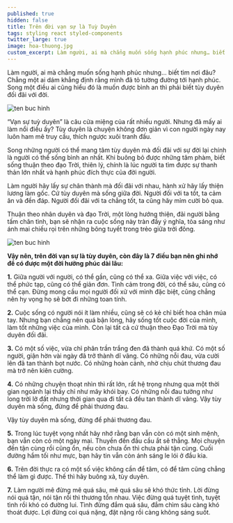 ```yaml
---
published: true
hidden: false
title: Trên đời vạn sự là Tuỳ Duyên
tags: styling react styled-components
twitter_large: true
image: hoa-thuong.jpg
custom_excerpt: Làm người, ai mà chẳng muốn sống hạnh phúc nhưng… biết tìm nơi đâu? Chẳng một ai dám khẳng định rằng mình đã tỏ tường đường tới hạnh phúc. Song một điều ai cũng hiểu đó là muốn được bình an thì phải biết tùy duyên đối đãi với đời.
---
```


Làm người, ai mà chẳng muốn sống hạnh phúc nhưng… biết tìm nơi đâu? Chẳng một ai dám khẳng định rằng mình đã tỏ tường đường tới hạnh phúc. Song một điều ai cũng hiểu đó là muốn được bình an thì phải biết tùy duyên đối đãi với đời.

![ten buc hinh](https://i.imgur.com/vji4he4.png "ten buc hinh")

“Vạn sự tuỳ duyên” là câu cửa miệng của rất nhiều người. Nhưng đã mấy ai làm nổi điều ấy? Tùy duyên là chuyện không đơn giản vì con người ngày nay luôn ham mê truy cầu, thích ngược xuôi tranh đấu.

Song những người có thể mang tâm tùy duyên mà đối đãi với sự đời lại chính là người có thể sống bình an nhất. Khi buông bỏ được những tâm phàm, biết sống thuận theo đạo Trời, thiên lý, chính là lúc người ta tìm được sự thanh thản lớn nhất và hạnh phúc đích thực của đời người.

Làm người hãy lấy sự chân thành mà đối đãi với nhau, hành xử hãy lấy thiện lương làm gốc. Cứ tùy duyên mà sống giữa đời. Người đối với ta tốt, ta cảm ân và đền đáp. Người đối đãi với ta chẳng tốt, ta cũng hãy mỉm cười bỏ qua.

Thuận theo nhân duyên và đạo Trời, một lòng hướng thiện, đãi người bằng tấm chân tình, bạn sẽ nhận ra cuộc sống này tràn đầy ý nghĩa, tỏa sáng như ánh mai chiếu rọi trên những bông tuyết trong trẻo giữa trời đông.

![ten buc hinh](https://static.phunugiadinh.vn/wp-content/uploads/2017/08/tuy-duyen1-700x366.jpg "ten buc hinh")

**Vậy nên, trên đời vạn sự là tùy duyên, còn đây là 7 điều bạn nên ghi nhớ để có được một đời hưởng phúc dài lâu:**

**1.** Giữa người với người, có thể gần, cũng có thể xa. Giữa việc với việc, có thể phức tạp, cũng có thể giản đơn. Tình cảm trong đời, có thể sâu, cũng có thể cạn. Đừng mong cầu mọi người đối xử với mình đặc biệt, cũng chẳng nên hy vọng họ sẽ bớt đi những toan tính.

**2.** Cuộc sống có người nói ít làm nhiều, cũng sẽ có kẻ chỉ biết hoa chân múa tay. Nhưng bạn chẳng nên quá bận lòng, hãy sống tốt cuộc đời của mình, làm tốt những việc của mình. Còn lại tất cả cứ thuận theo Đạo Trời mà tùy duyên đối đãi.

**3.** Có một số việc, vừa chỉ phân trần trắng đen đã thành quá khứ. Có một số người, giận hờn vài ngày đã trở thành dĩ vãng. Có những nỗi đau, vừa cười lên đã tan thành bọt nước. Có những hoàn cảnh, nhờ chịu chút thương đau mà trở nên kiên cường.

**4.** Có những chuyện thoạt nhìn thì rất lớn, rất hệ trọng nhưng qua một thời gian ngoảnh lại thấy chỉ như mây khói bay. Có những nỗi đau tưởng như long trời lở đất nhưng thời gian qua đi tất cả đều tan thành dĩ vãng. Vậy tùy duyên mà sống, đừng để phải thương đau.

Vậy tùy duyên mà sống, đừng để phải thương đau.

**5.** Trong lúc tuyệt vọng nhất hãy nhớ rằng bạn vẫn còn có một sinh mệnh, bạn vẫn còn có một ngày mai. Thuyền đến đầu cầu ắt sẽ thẳng. Mọi chuyện đến tận cùng rồi cũng ổn, nếu còn chưa ổn thì chưa phải tận cùng. Cuối đường hầm tối như mực, bạn hãy tin vẫn còn ánh sáng le lói ở đầu kia.

**6.** Trên đời thực ra có một số việc không cần để tâm, có để tâm cũng chẳng thể làm gì được. Thế thì hãy buông xả, tùy duyên.

**7.** Làm người mê đừng mê quá sâu, mê quá sâu sẽ khó thức tỉnh. Lời đừng nói quá tận, nói tận rồi thì thương tổn nhau. Việc đừng quá tuyệt tình, tuyệt tình rồi khó có đường lui. Tình đừng đắm quá sâu, đắm chìm sâu càng khó thoát được. Lợi đừng coi quá nặng, đặt nặng rồi càng không sáng suốt.